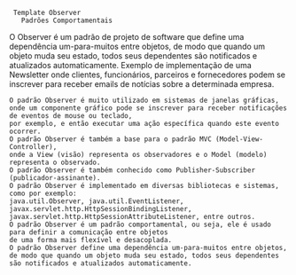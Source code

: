      Template Observer
       Padrões Comportamentais
   O Observer é um padrão de projeto de software que define uma dependência um-para-muitos entre objetos, 
de modo que quando um objeto muda seu estado, 
   todos seus dependentes são notificados e atualizados automaticamente.
Exemplo de implementação de uma Newsletter onde clientes, 
   funcionários, parceiros e fornecedores podem se inscrever para receber emails de notícias 
   sobre a determinada empresa.

    O padrão Observer é muito utilizado em sistemas de janelas gráficas,
    onde um componente gráfico pode se inscrever para receber notificações de eventos de mouse ou teclado,
    por exemplo, e então executar uma ação específica quando este evento ocorrer.
    O padrão Observer é também a base para o padrão MVC (Model-View-Controller),
    onde a View (visão) representa os observadores e o Model (modelo) representa o observado.
    O padrão Observer é também conhecido como Publisher-Subscriber (publicador-assinante).
    O padrão Observer é implementado em diversas bibliotecas e sistemas, como por exemplo:
    java.util.Observer, java.util.EventListener, javax.servlet.http.HttpSessionBindingListener,
    javax.servlet.http.HttpSessionAttributeListener, entre outros.
    O padrão Observer é um padrão comportamental, ou seja, ele é usado para definir a comunicação entre objetos
    de uma forma mais flexível e desacoplada.
    O padrão Observer define uma dependência um-para-muitos entre objetos,
    de modo que quando um objeto muda seu estado, todos seus dependentes são notificados e atualizados automaticamente.

